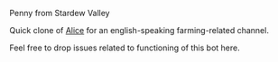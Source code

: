 Penny from Stardew Valley

Quick clone of [Alice](https://github.com/TeMPOraL/penny) for an english-speaking farming-related channel.

Feel free to drop issues related to functioning of this bot here.

